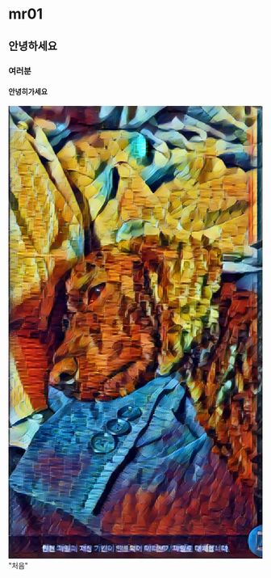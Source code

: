 # mr01  
## 안녕하세요  
### 여러분  
#### 안녕히가세요  
![pic](https://github.com/moran0510/mr01/blob/master/6267231b228bf28ebdd8faba0db0435b7beb9712.jpg?raw=true) "처음"
